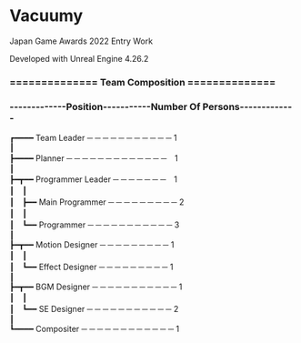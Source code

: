# Vacuumy

Japan Game Awards 2022 Entry Work

Developed with Unreal Engine 4.26.2

### ============== Team Composition ==============

### -------------Position-----------Number Of Persons-------------
      
┏━━━━ Team Leader ─ ─ ─ ─ ─ ─ ─ ─ ─ ─ ─ 1<br>
┃<br>
┣━━━━ Planner ─ ─ ─ ─ ─ ─ ─ ─ ─ ─ ─ ─ ─　1<br>
┃<br>
┣━┳━━ Programmer Leader ─ ─ ─ ─ ─ ─ ─　1<br>
┃　┃<br>
┃　┣━━ Main Programmer ─ ─ ─ ─ ─ ─ ─ ─ ─ 2<br>
┃　┃<br>
┃　┗━━ Programmer ─ ─ ─ ─ ─ ─ ─ ─ ─ ─ ─ 3<br>
┃<br>
┣━┳━━ Motion Designer ─ ─ ─ ─ ─ ─ ─ ─ ─ 1<br>
┃　┃<br>
┃　┗━━ Effect Designer ─ ─ ─ ─ ─ ─ ─ ─ ─ 1<br>
┃<br>
┣━┳━━ BGM Designer ─ ─ ─ ─ ─ ─ ─ ─ ─ ─ ─ 1<br>
┃　┃<br>
┃　┗━━ SE Designer ─ ─ ─ ─ ─ ─ ─ ─ ─ ─ ─ 2<br>
┃<br>
┗━━━━ Compositer ─ ─ ─ ─ ─ ─ ─ ─ ─ ─ ─ ─ 1<br>
